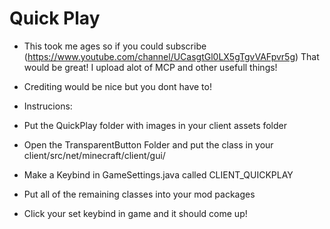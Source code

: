 # Quick Play
- This took me ages so if you could subscribe (https://www.youtube.com/channel/UCasgtGl0LX5gTgvVAFpvr5g) That would be great! I upload alot of MCP and other usefull things!

- Crediting would be nice but you dont have to!

- Instrucions:
- Put the QuickPlay folder with images in your client assets folder
- Open the TransparentButton Folder and put the class in your client/src/net/minecraft/client/gui/
- Make a Keybind in GameSettings.java called CLIENT_QUICKPLAY
- Put all of the remaining classes into your mod packages
- Click your set keybind in game and it should come up!
